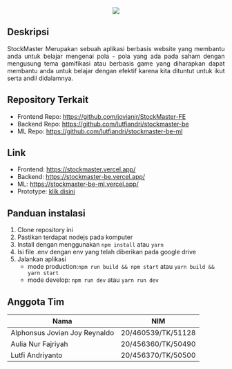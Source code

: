 <div align="center">
  <img src="https://github.com/jovianjr/StockMaster-FE/assets/55451337/40cd8c6f-3dd7-44b8-b4db-df7e1ea3ddcf"  />
</div>

## Deskripsi

<p align="justify">
StockMaster Merupakan sebuah aplikasi berbasis website yang membantu anda untuk belajar mengenai pola - pola yang ada pada saham dengan mengusung tema gamifikasi atau berbasis game yang diharapkan dapat membantu anda untuk belajar dengan efektif karena kita dituntut untuk ikut serta andil didalamnya.
</p>

## Repository Terkait

- Frontend Repo: https://github.com/jovianjr/StockMaster-FE
- Backend Repo: https://github.com/lutfiandri/stockmaster-be
- ML Repo: https://github.com/lutfiandri/stockmaster-be-ml

## Link

- Frontend: https://stockmaster.vercel.app/
- Backend: https://stockmaster-be.vercel.app/
- ML: https://stockmaster-be-ml.vercel.app/
- Prototype: [klik disini](https://www.figma.com/proto/5uesuW9rqdW832gAVRJJvm/IFEST-Stock-Master?page-id=4%3A481&type=design&node-id=44-287&viewport=334%2C479%2C0.1&t=gq2FYZhVMYVzC0eB-1&scaling=min-zoom&starting-point-node-id=44%3A287&mode=design)

## Panduan instalasi
1. Clone repository ini
2. Pastikan terdapat nodejs pada komputer
3. Install dengan menggunakan ``npm install`` atau ``yarn``
4. Isi file .env dengan env yang telah diberikan pada google drive
5. Jalankan aplikasi
    - mode production:``npm run build && npm start`` atau ``yarn build && yarn start``
    - mode develop: ``npm run dev`` atau ``yarn run dev``

## Anggota Tim

| Nama                          | NIM                |
| ----------------------------- | ------------------ |
| Alphonsus Jovian Joy Reynaldo | 20/460539/TK/51128 |
| Aulia Nur Fajriyah            | 20/456360/TK/50490 |
| Lutfi Andriyanto              | 20/456370/TK/50500 |

